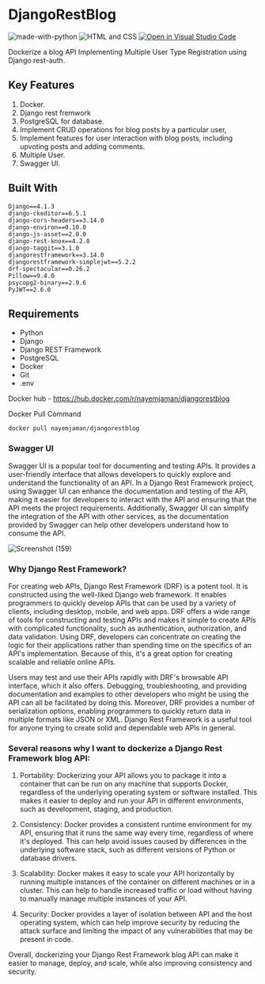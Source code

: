 # DjangoRestBlog 


![made-with-python](https://img.shields.io/badge/Made%20with-Python-1f425f.svg)
![HTML and CSS](https://img.shields.io/badge/HTML%20and-CSS-1f425f.svg)
[![Open in Visual Studio Code](https://img.shields.io/static/v1?logo=visualstudiocode&label=&message=Open%20in%20Visual%20Studio%20Code&labelColor=2c2c32&color=007acc&logoColor=007acc)](https://github.dev/Nayemjaman/DjangoRestBlog)
</hr>

Dockerize a blog API Implementing Multiple User Type Registration using Django rest-auth.

## Key Features 
1. Docker.
2. Django rest fremwork</br>
3. PostgreSQL for database.</br>
3. Implement CRUD operations for blog posts by a particular user, </br>
4. Implement features for user interaction with blog posts, including upvoting posts and adding comments. </br>
5. Multiple User. </br>
6. Swagger UI.</br>



## Built With

```
Django==4.1.3
django-ckeditor==6.5.1
django-cors-headers==3.14.0
django-environ==0.10.0
django-js-asset==2.0.0
django-rest-knox==4.2.0
django-taggit==3.1.0
djangorestframework==3.14.0
djangorestframework-simplejwt==5.2.2
drf-spectacular==0.26.2
Pillow==9.4.0
psycopg2-binary==2.9.6
PyJWT==2.6.0

```
## Requirements

- Python
- Django 
- Django REST Framework 
- PostgreSQL 
- Docker 
- Git 
- .env 

Docker hub
      - https://hub.docker.com/r/nayemjaman/djangorestblog
      
Docker Pull Command
 ``` 
docker pull nayemjaman/djangorestblog
 ```

### Swagger UI
Swagger UI is a popular tool for documenting and testing APIs. It provides a user-friendly interface that allows developers to quickly explore and understand the functionality of an API. In a Django Rest Framework project, using Swagger UI can enhance the documentation and testing of the API, making it easier for developers to interact with the API and ensuring that the API meets the project requirements. Additionally, Swagger UI can simplify the integration of the API with other services, as the documentation provided by Swagger can help other developers understand how to consume the API.

![Screenshot (159)](https://user-images.githubusercontent.com/40755491/236793377-7ebd8cf1-996d-477b-8523-32a3bbba7810.png)

### Why Django Rest Framework?
For creating web APIs, Django Rest Framework (DRF) is a potent tool. 
It is constructed using the well-liked Django web framework. 
It enables programmers to quickly develop APIs that can be used by a variety of clients, 
including desktop, mobile, and web apps. DRF offers a wide range of tools for constructing and testing
APIs and makes it simple to create APIs with complicated functionality, such as authentication, authorization, and data validation. 
Using DRF, 
developers can concentrate on creating the logic for their applications rather than spending time on the specifics of an API's implementation. Because of this, it's a great option for creating scalable and reliable online APIs.

Users may test and use their APIs rapidly with DRF's browsable API interface, which it also offers. Debugging, troubleshooting, and providing documentation and examples to other developers who might be using the API can all be facilitated by doing this. Moreover, DRF provides a number of serialization options, enabling programmers to quickly return data in multiple formats like JSON or XML. Django Rest Framework is a useful tool for anyone trying to create solid and dependable web APIs in general.



### Several reasons why I  want to dockerize a Django Rest Framework blog API:

1. Portability: Dockerizing your API allows you to package it into a container that can be run on any machine that supports Docker, regardless of the underlying operating system or software installed. This makes it easier to deploy and run your API in different environments, such as development, staging, and production.

2. Consistency: Docker provides a consistent runtime environment for my API, ensuring that it runs the same way every time, regardless of where it's deployed. This can help avoid issues caused by differences in the underlying software stack, such as different versions of Python or database drivers.

3. Scalability: Docker makes it easy to scale your API horizontally by running multiple instances of the container on different machines or in a cluster. This can help to handle increased traffic or load without having to manually manage multiple instances of your API.

4. Security: Docker provides a layer of isolation between API and the host operating system, which can help improve security by reducing the attack surface and limiting the impact of any vulnerabilities that may be present in code.

Overall, dockerizing your Django Rest Framework blog API can make it easier to manage, deploy, and scale, while also improving consistency and security.



